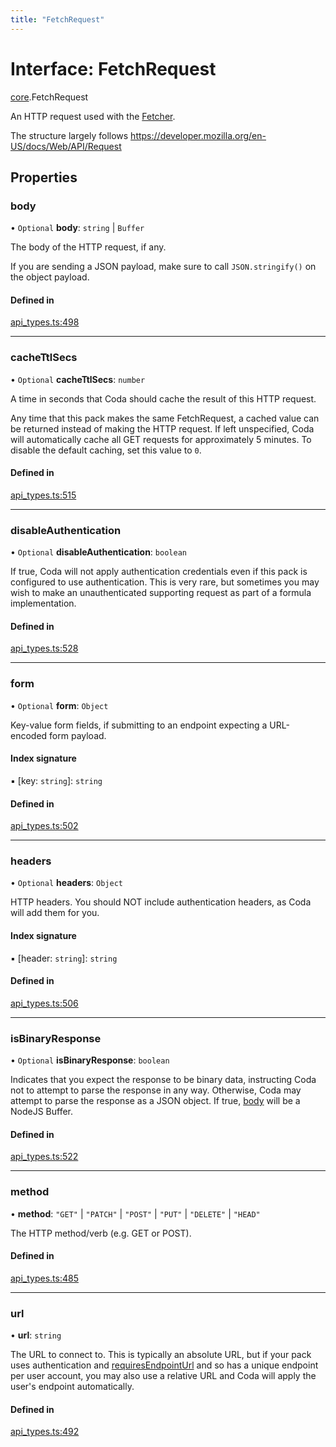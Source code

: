 ```yaml
---
title: "FetchRequest"
---
```

# Interface: FetchRequest

[core](../modules/core.md).FetchRequest

An HTTP request used with the [Fetcher](core.Fetcher.md).

The structure largely follows https://developer.mozilla.org/en-US/docs/Web/API/Request

## Properties

### body

• `Optional` **body**: `string` \| `Buffer`

The body of the HTTP request, if any.

If you are sending a JSON payload, make sure to call `JSON.stringify()` on the object payload.

#### Defined in

[api_types.ts:498](https://github.com/coda/packs-sdk/blob/main/api_types.ts#L498)

___

### cacheTtlSecs

• `Optional` **cacheTtlSecs**: `number`

A time in seconds that Coda should cache the result of this HTTP request.

Any time that this pack makes the same FetchRequest, a cached value can be returned
instead of making the HTTP request. If left unspecified, Coda will automatically
cache all GET requests for approximately 5 minutes. To disable the default caching,
set this value to `0`.

#### Defined in

[api_types.ts:515](https://github.com/coda/packs-sdk/blob/main/api_types.ts#L515)

___

### disableAuthentication

• `Optional` **disableAuthentication**: `boolean`

If true, Coda will not apply authentication credentials even if this pack is
configured to use authentication. This is very rare, but sometimes you may
wish to make an unauthenticated supporting request as part of a formula implementation.

#### Defined in

[api_types.ts:528](https://github.com/coda/packs-sdk/blob/main/api_types.ts#L528)

___

### form

• `Optional` **form**: `Object`

Key-value form fields, if submitting to an endpoint expecting a URL-encoded form payload.

#### Index signature

▪ [key: `string`]: `string`

#### Defined in

[api_types.ts:502](https://github.com/coda/packs-sdk/blob/main/api_types.ts#L502)

___

### headers

• `Optional` **headers**: `Object`

HTTP headers. You should NOT include authentication headers, as Coda will add them for you.

#### Index signature

▪ [header: `string`]: `string`

#### Defined in

[api_types.ts:506](https://github.com/coda/packs-sdk/blob/main/api_types.ts#L506)

___

### isBinaryResponse

• `Optional` **isBinaryResponse**: `boolean`

Indicates that you expect the response to be binary data, instructing Coda
not to attempt to parse the response in any way. Otherwise, Coda may attempt
to parse the response as a JSON object. If true, [body](core.FetchResponse.md#body)
will be a NodeJS Buffer.

#### Defined in

[api_types.ts:522](https://github.com/coda/packs-sdk/blob/main/api_types.ts#L522)

___

### method

• **method**: ``"GET"`` \| ``"PATCH"`` \| ``"POST"`` \| ``"PUT"`` \| ``"DELETE"`` \| ``"HEAD"``

The HTTP method/verb (e.g. GET or POST).

#### Defined in

[api_types.ts:485](https://github.com/coda/packs-sdk/blob/main/api_types.ts#L485)

___

### url

• **url**: `string`

The URL to connect to. This is typically an absolute URL, but if your
pack uses authentication and [requiresEndpointUrl](core.BaseAuthentication.md#requiresendpointurl) and so has a unique
endpoint per user account, you may also use a relative URL and Coda will
apply the user's endpoint automatically.

#### Defined in

[api_types.ts:492](https://github.com/coda/packs-sdk/blob/main/api_types.ts#L492)
